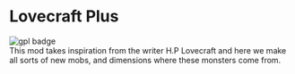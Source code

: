 # Lovecraft Plus
![gpl badge](https://www.gnu.org/graphics/gplv3-or-later.svg)  
This mod takes inspiration from the writer H.P Lovecraft and here we make all sorts of new mobs, and dimensions where these monsters come from.
